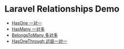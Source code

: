 # Laravel Relationships Demo

- [HasOne 一对一](https://github.com/curder/laravel-relationships-demo/tree/has-one)
- [HasMany 一对多](https://github.com/curder/laravel-relationships-demo/tree/has-many)
- [BelongsToMany 多对多](https://github.com/curder/laravel-relationships-demo/tree/belongs-to-many)
- [HasOneThrough 远层一对一](https://github.com/curder/laravel-relationships-demo/tree/has-one-through)
